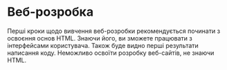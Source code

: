 <h1 class="text-3xl uppercase text-secondary font-extrabold mb-4">
      Веб-розробка
</h1>
Перші кроки щодо вивчення веб-розробки рекомендується починати з освоєння основ HTML. Знаючи його, ви зможете працювати з інтерфейсами користувача. Також буде видно перші результати написання коду. Неможливо освоїти розробку веб-сайтів, не знаючи HTML.


